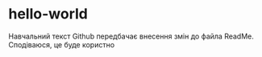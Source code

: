 # hello-world

Навчальний текст Github передбачає внесення змін до файла ReadMe.
Сподіваюся, це буде користно
